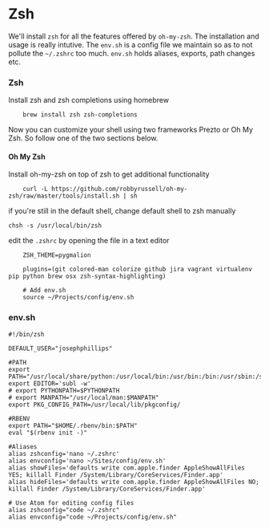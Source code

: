 # Zsh

We'll install `zsh` for all the features offered by `oh-my-zsh`. The installation and usage is really intutive. The `env.sh` is a config file we maintain so as to not pollute the `~/.zshrc` too much. `env.sh` holds aliases, exports, path changes etc.

### Zsh

Install zsh and zsh completions using homebrew

```
    brew install zsh zsh-completions
```

Now you can customize your shell using two frameworks Prezto or Oh My Zsh. So follow one of the two sections below.

#### Oh My Zsh

Install oh-my-zsh on top of zsh to get additional functionality

```
    curl -L https://github.com/robbyrussell/oh-my-zsh/raw/master/tools/install.sh | sh
```

if you're still in the default shell, change default shell to zsh manually

```
chsh -s /usr/local/bin/zsh
```

edit the `.zshrc` by opening the file in a text editor

```
    ZSH_THEME=pygmalion

    plugins=(git colored-man colorize github jira vagrant virtualenv pip python brew osx zsh-syntax-highlighting)

    # Add env.sh
    source ~/Projects/config/env.sh
```

### env.sh

```
#!/bin/zsh

DEFAULT_USER="josephphillips"

#PATH
export PATH="/usr/local/share/python:/usr/local/bin:/usr/bin:/bin:/usr/sbin:/sbin"
export EDITOR='subl -w'
# export PYTHONPATH=$PYTHONPATH
# export MANPATH="/usr/local/man:$MANPATH"
export PKG_CONFIG_PATH=/usr/local/lib/pkgconfig/

#RBENV
export PATH="$HOME/.rbenv/bin:$PATH"
eval "$(rbenv init -)"

#Aliases
alias zshconfig='nano ~/.zshrc'
alias envconfig='nano ~/Sites/config/env.sh'
alias showFiles='defaults write com.apple.finder AppleShowAllFiles YES; killall Finder /System/Library/CoreServices/Finder.app'
alias hideFiles='defaults write com.apple.finder AppleShowAllFiles NO; killall Finder /System/Library/CoreServices/Finder.app'

# Use Atom for editing config files
alias zshconfig="code ~/.zshrc"
alias envconfig="code ~/Projects/config/env.sh"
```




